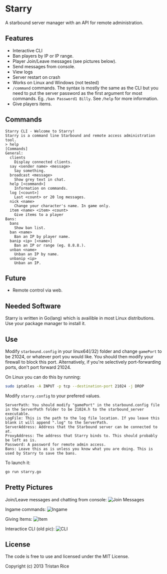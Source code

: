 Starry
======

A starbound server manager with an API for remote administration.

Features
-----
* Interactive CLI
* Ban players by IP or IP range.
* Player Join/Leave messages (see pictures below).
* Send messages from console.
* View logs
* Server restart on crash
* Works on Linux and Windows (not tested)
* `/command` commands. The syntax is mostly the same as the CLI but you need to put the server password as the first argument for most commands. Eg. `/ban Password1 Billy`. See `/help` for more information.
* Give players items.

Commands
-----
```
Starry CLI - Welcome to Starry!
Starry is a command line Starbound and remote access administration tool.
> help
[Commands]
General:
  clients 
    Display connected clients.
  say <sender name> <message>
    Say something.
  broadcast <message>
    Show grey text in chat.
  help [<command>]
    Information on commands.
  log [<count>]
    Last <count> or 20 log messages.
  nick <name>
    Change your character's name. In game only.
  item <name> <item> <count>
    Give items to a player
Bans:
  bans 
    Show ban list.
  ban <name>
    Ban an IP by player name.
  banip <ip> [<name>]
    Ban an IP or range (eg. 8.8.8.).
  unban <name>
    Unban an IP by name.
  unbanip <ip>
    Unban an IP.
```

Future
-----
* Remote control via web.

Needed Software
-----
Starry is written in Go(lang) which is availible in most Linux distributions. Use your package manager to install it.

Use
------

Modify `starbound.config` in your linux64(/32) folder and change `gamePort` to be 21024, or whatever port you would like. You should then modify your firewall to block this port. Alternatively, if you're selectively port-forwarding ports, don't port forward 21024. 

On Linux you can do this by running:
```bash
sudo iptables -A INPUT -p tcp --destination-port 21024 -j DROP
```

Modify `starry.config` to your prefered values.
```
ServerPath: You should modify "gamePort" in the starbound.config file in the ServerPath folder to be 21024.h to the starbound_server executable.
LogFile: This is the path to the log file location. If you leave this blank it will append ".log" to the ServerPath.
ServerAddress: Address that the Starbound server can be connected to at. 
ProxyAddress: The address that Starry binds to. This should probably be left as is.
Password: A password for remote admin access.
Bans: Leave this as is unless you know what you are doing. This is used by Starry to save the bans.
```

To launch it:
```bash
go run starry.go
```

Pretty Pictures
------
Join/Leave messages and chatting from console:
![Join Messages](http://i.imgur.com/2TFCuEv.png)

Ingame commands:
![Ingame](http://i.imgur.com/OJ9fEye.png)

Giving Items:
![Item](http://i.imgur.com/mCAWxE8.png)

Interactice CLI (old pic):
![CLI](http://i.imgur.com/ZKP9OHM.png)

License
-----
The code is free to use and licensed under the MIT License.

Copyright (c) 2013 Tristan Rice
